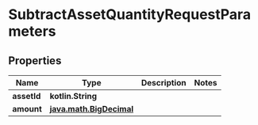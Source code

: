 
# SubtractAssetQuantityRequestParameters

## Properties
Name | Type | Description | Notes
------------ | ------------- | ------------- | -------------
**assetId** | **kotlin.String** |  | 
**amount** | [**java.math.BigDecimal**](java.math.BigDecimal.md) |  | 



